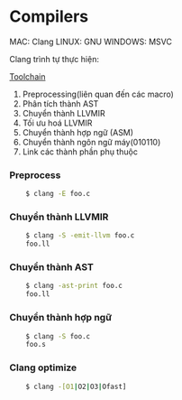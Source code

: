 # Compilers
MAC: Clang
LINUX: GNU
WINDOWS: MSVC

Clang trình tự thực hiện:

[Toolchain](https://releases.llvm.org/7.0.0/tools/clang/docs/Toolchain.html)

1. Preprocessing(liên quan đến các macro)
2. Phân tích thành AST
2. Chuyển thành LLVMIR
3. Tối ưu hoá LLVMIR
4. Chuyển thành hợp ngữ (ASM)
5. Chuyển thành ngôn ngữ máy(010110)
6. Link các thành phần phụ thuộc

### Preprocess
```bash
	$ clang -E foo.c
```


### Chuyển thành LLVMIR 
```bash
	$ clang -S -emit-llvm foo.c
	foo.ll
```

### Chuyển thành AST
```bash
	$ clang -ast-print foo.c
	foo.ll
```


###  Chuyển thành hợp ngữ
```bash
	$ clang -S foo.c
	foo.s
```


### Clang optimize
```bash
	$ clang -[O1|O2|O3|Ofast]
```
